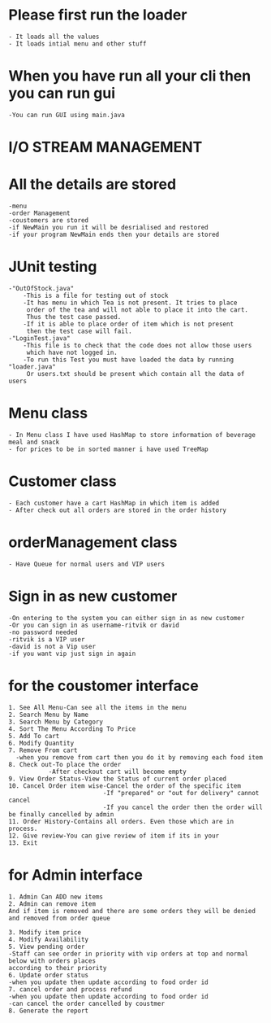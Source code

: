 # Please first run the loader 
    - It loads all the values 
    - It loads intial menu and other stuff

# When you have run all your cli then you can run gui
    -You can run GUI using main.java

# I/O STREAM MANAGEMENT
# All the details are stored
    -menu
    -order Management 
    -coustomers are stored
    -if NewMain you run it will be desrialised and restored
    -if your program NewMain ends then your details are stored

#   JUnit testing
    -"OutOfStock.java"
        -This is a file for testing out of stock 
        -It has menu in which Tea is not present. It tries to place
         order of the tea and will not able to place it into the cart.
         Thus the test case passed.
        -If it is able to place order of item which is not present 
         then the test case will fail.
    -"LoginTest.java"
        -This file is to check that the code does not allow those users
         which have not logged in.
        -To run this Test you must have loaded the data by running "loader.java"
         Or users.txt should be present which contain all the data of users

# Menu class
    - In Menu class I have used HashMap to store information of beverage meal and snack
    - for prices to be in sorted manner i have used TreeMap 

# Customer class
    - Each customer have a cart HashMap in which item is added 
    - After check out all orders are stored in the order history

# orderManagement class
    - Have Queue for normal users and VIP users


# Sign in as new customer    

    -On entering to the system you can either sign in as new customer
    -Or you can sign in as username-ritvik or david
    -no password needed
    -ritvik is a VIP user
    -david is not a Vip user
    -if you want vip just sign in again

# for the coustomer interface
    1. See All Menu-Can see all the items in the menu
    2. Search Menu by Name 
    3. Search Menu by Category
    4. Sort The Menu According To Price
    5. Add To cart
    6. Modify Quantity
    7. Remove From cart
      -when you remove from cart then you do it by removing each food item
    8. Check out-To place the order
               -After checkout cart will become empty
    9. View Order Status-View the Status of current order placed
    10. Cancel Order item wise-Cancel the order of the specific item 
                              -If "prepared" or "out for delivery" cannot cancel 
                              -If you cancel the order then the order will be finally cancelled by admin
    11. Order History-Contains all orders. Even those which are in process.
    12. Give review-You can give review of item if its in your
    13. Exit


# for Admin interface
    1. Admin Can ADD new items
    2. Admin can remove item
    And if item is removed and there are some orders they will be denied and removed from order queue  

    3. Modify item price
    4. Modify Availability
    5. View pending order
    -Staff can see order in priority with vip orders at top and normal below with orders places 
    according to their priority
    6. Update order status
    -when you update then update according to food order id
    7. cancel order and process refund
    -when you update then update according to food order id
    -can cancel the order cancelled by coustmer
    8. Generate the report


